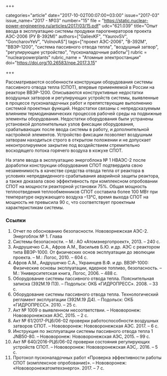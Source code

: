 +++

categories="article"
date="2017-10-02T00:07:00+03:00"
issue="2017-03"
issue_name="2017 - №03"
number="15"
file = "https://static.nuclear-power-engineering.ru/articles/2017/03/15.pdf"
udc="621.039"
title="Опыт ввода в эксплуатацию системы продувки парогенераторов проекта АЭС-2006 (РУ В-392М)"
authors=["GalievKF", "YaurovSV", "GoncharovYeV", "VolnovAS"]
tags=["проект АЭС-2006", "В-392М", "ВВЭР-1200", "система пассивного отвода тепла", "воздушный затвор", "регулирующее устройство", "пусконаладочные работы"]
rubric = "nuclearpowerplants"
rubric_name = "Aтомные электростанции"
doi="https://doi.org/10.26583/npe.2017.3.15"

+++

Рассматриваются особенности конструкции оборудования системы пассивного отвода тепла (СПОТ), впервые применяемой в России на реакторе ВВЭР-1200. Описываются конструктивные недостатки воздушных затворов и регулирующих устройств системы, выявленные в процессе пусконаладочных работ и препятствующие выполнению системой проектных функций. Недостатки связаны с непредсказуемым влиянием термодинамических процессов рабочей среды на подвижные элементы оборудования. Недостатки оборудования были устранены установкой дополнительных узлов фиксации оборудования, срабатывающих после ввода системы в работу, и дополнительной настройкой элементов. Устройство фиксации позволяет воздушным затворам находиться строго в открытом положении и не допускает неконтролируемое закрытие под воздействием стремительно восходящего потока горячего воздуха в кожухе СПОТ.

На этапе ввода в эксплуатацию энергоблока № 1 НВАЭС-2 после доработки конструкции оборудования СПОТ подтвердила свою незаменимость в качестве средства отвода тепла от реактора в условиях непредвиденного срабатывания аварийной защиты реактора, а также доказала свою эффективность при комплексном опробовании СПОТ на мощности реакторной установки 75%. Общая мощность теплоотведения теплообменников СПОТ составила более 100 МВт при температуре окружающего воздуха –13°C, время выхода СПОТ на мощность не превысила 90 с, что соответствует проектным характеристикам системы.

### Ссылки

1. Отчет по обоснованию безопасности. Нововорнежская АЭС-2. Энергоблок № 1. Глава
12. Системы безопасности. – М.: АО «Атомэнергопроект», 2013. – 240 с.
2. Андрушечко С.А., Афров А.М., Васильев Б.Ю. и др. АЭС с реактором типа ВВЭР-1000. От физических основ эксплуатации до эволюции проекта. – М.: Логос, 2010. – 604 с.
3. Афров А.М., Андрушечко С.А., Украинцев В.Ф. и др. ВВЭР-1000: Физические основы эксплуатации, ядерное топливо, безопасность. – М.: Университетская книга, Логос, 2006. – 488 с.
4. Оборудование системы пассивного отвода тепла. Пояснительная записка (392М.19 ПЗ). – Подольск: ОКБ «ГИДРОПРЕСС». 2008. – 33 с.
5. Оборудование системы пассивного отвода тепла. Технологический регламент эксплуатации (392М.19 Д4). – Подольск: ОКБ «ГИДРОПРЕСС». 2010. – 25 с.
6. Акт № 1009 о выявленном несоответствии. – Нововоронеж: Нововоронежская АЭС, 2015. – 2 с.
7. Акт № 61/2017-РЦ6/06-02 проверки работоспособности воздушных затворов СПОТ. – Нововоронеж: Нововоронежская АЭС. 2017. – 6 с.
8. Инструкция по эксплуатации системы пассивного отвода тепла 1 JNB50-80. – Нововоронеж: Нововоронежская АЭС, 2015. – 99 с.
9. Акт № 640/2016-РЦ6/06-02 проверки состояния регулирующих устройств СПОТ. – Нововоронеж: Нововоронежская АЭС,. 2016. – 5 с.
10. Протокол пусконаладочных работ «Проверка эффективности работы СПОТ (комплексное опробование)». – Нововоронеж: «Нововоронежатомтехэнерго». 2017. – 7 с.